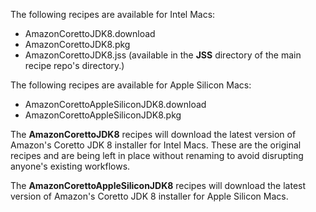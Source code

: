 The following recipes are available for Intel Macs:

* AmazonCorettoJDK8.download
* AmazonCorettoJDK8.pkg
* AmazonCorettoJDK8.jss (available in the **JSS** directory of the main recipe repo's directory.)

The following recipes are available for Apple Silicon Macs:

* AmazonCorettoAppleSiliconJDK8.download
* AmazonCorettoAppleSiliconJDK8.pkg

The **AmazonCorettoJDK8** recipes will download the latest version of Amazon's Coretto JDK 8 installer for Intel Macs. These are the original recipes and are being left in place without renaming to avoid disrupting anyone's existing workflows.

The **AmazonCorettoAppleSiliconJDK8** recipes will download the latest version of Amazon's Coretto JDK 8 installer for Apple Silicon Macs.